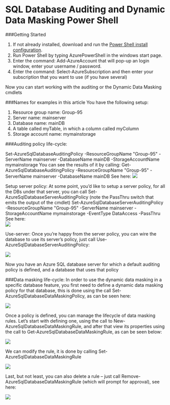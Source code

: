 <properties 
	pageTitle="SQL Database Auditing and Dynamic Data Masking Power Shell | Azure" 
	description="SQL Database Auditing and Dynamic Data Masking Power Shell" 
	services="sql-database" 
	documentationCenter="" 
	authors="jeffgoll" 
	manager="jeffreyg" 
	editor=""/>

<tags 
	ms.service="sql-database" 
	ms.workload="data-management" 
	ms.tgt_pltfrm="na" 
	ms.devlang="na" 
	ms.topic="article" 
	ms.date="02/23/2015" 
	ms.author="jeffreyg"/>
 
# SQL Database Auditing and Dynamic Data Masking Power Shell 


###Getting Started

1. If not already installed, download and run the [Power Shell install configuration](http://azure.microsoft.com/en-us/documentation/articles/powershell-install-configure/).
2. Run Power Shell by typing AzurePowerShell in the windows start page.
3. Enter the command: Add-AzureAccount that will pop-up an login window, enter your username / password.
4. Enter the command: Select-AzureSubscription and then enter your subscription that you want to use (if you have several)

Now you can start working with the auditing or the Dynamic Data Masking cmdlets


###Names for examples in this article 
You have the following setup:
1.	Resource group name: Group-95
2.	Server name: mainserver
3.	Database name: mainDB
4.	A table called myTable, in which a column called myColumn
5.	Storage account name: mymainstorage


###Auditing policy life-cycle:

Set-AzureSqlDatabaseAuditingPolicy -ResourceGroupName "Group-95" -ServerName mainserver -DatabaseName mainDB -StorageAccountName mymainstorage
You can see the results of it by calling:
Get-AzureSqlDatabaseAuditingPolicy -ResourceGroupName "Group-95" -ServerName mainserver -DatabaseName mainDB
See here:
![][1]

Setup server policy:
At some point, you’d like to setup a server policy, for all the DBs under that server, you can call Set-AzureSqlDatabaseServerAuditingPolicy (note the PassThru switch that emits the output of the cmdlet)
Set-AzureSqlDatabaseServerAuditingPolicy -ResourceGroupName "Group-95" -ServerName mainserver -StorageAccountName mymainstorage -EventType DataAccess -PassThru
See here:  
![][2]

Use-server:
Once you’re happy from the server policy, you can wire the database to use its server’s policy, just call Use-AzureSqlDatabaseServerAuditingPolicy:

![][3]

Now you have an Azure SQL database server for which a default auditing policy is defined, and a database that uses that policy

###Data masking life-cycle:
In order to use the dynamic data masking in a specific database feature, you first need to define a dynamic data masking policy for that database, this is done using the call Set-AzureSqlDatabaseDataMaskingPolicy, as can be seen here:
 
![][4]

Once a policy is defined, you can manage the lifecycle of data masking rules. Let’s start with defining one, using the call to New-AzureSqlDatabaseDataMaskingRule, and after that view its properties using the call to Get-AzureSqlDatabaseDataMaskingRule, as can be seen below:

![][5]

We can modify the rule, it is done by calling Set-AzureSqlDatabaseDataMaskingRule

![][6]

Last, but not least, you can also delete a rule – just call Remove-AzureSqlDatabaseDataMaskingRule (which will prompt for approval), see here:

![][7]

<!--Image references-->
[1]: ./media/sql-database-auditing-and-dynamic-data-masking-PowerShell/Get-AzureSqlDatabaseAuditingPolicy-Example.png
[2]: ./media/sql-database-auditing-and-dynamic-data-masking-PowerShell/Set-AzureSqlDatabaseAuditingPolicy-Example.png
[3]: ./media/sql-database-auditing-and-dynamic-data-masking-PowerShell/Use-AzureSqlDatabaseServerAuditingPolicy-Example.png
[4]: ./media/sql-database-auditing-and-dynamic-data-masking-PowerShell/SetAzureSqlDatabaseDataMaskingPolicy-Example.png
[5]: ./media/sql-database-auditing-and-dynamic-data-masking-PowerShell/New-AzureSqlDatabaseDataMaskingRule-Example.png
[6]: ./media/sql-database-auditing-and-dynamic-data-masking-PowerShell/Set-AzureSqlDatabaseDataMaskingRule-Example.png
[7]: ./media/sql-database-auditing-and-dynamic-data-masking-PowerShell/Remove-AzureSqlDatabaseDataMaskingRule-Example.png

